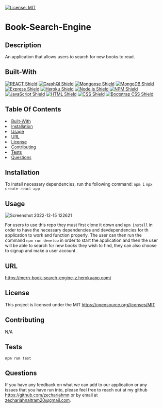 [![License: MIT](https://img.shields.io/badge/License-MIT-yellow.svg)](https://opensource.org/licenses/MIT)
  # Book-Search-Engine

  ## Description
  An application that allows users to search for new books to read.

  ## Built-With
  [![REACT Shield](https://img.shields.io/badge/React-222222?&style=for-the-badge&logo=react)](https://reactjs.org/) [![GraphQl Shield](https://img.shields.io/badge/GraphQl-E10098?&style=for-the-badge&logo=graphql&logoColor=white)](https://graphql.org/) [![Mongoose Shield](https://img.shields.io/badge/Mongoose-AA2929?&style=for-the-badge&logo=matrix&logoColor=white)](https://mongoosejs.com/) [![MongoDB Shield](https://img.shields.io/badge/MongoDB-47A248?&style=for-the-badge&logo=mongodb&logoColor=white)](https://www.mongodb.com/) [![Express Shield](https://img.shields.io/badge/Express-000000?&style=for-the-badge&logo=express&logoColor=white)](http://expressjs.com/) [![Heroku Shield](https://img.shields.io/badge/Heroku-430098?&style=for-the-badge&logo=heroku&logoColor=white)](https://www.heroku.com/what) [![Node.js Shield](https://img.shields.io/badge/Node.js-339933?&style=for-the-badge&logo=node.js&logoColor=white)](https://nodejs.org/en/) [![NPM Shield](https://img.shields.io/badge/NPM-333333?&style=for-the-badge&logo=npm&logoColor=white)](https://www.npmjs.com/) [![JavaScript Shield](https://img.shields.io/badge/JavaScript-F7DF1E?&style=for-the-badge&logo=javascript&logoColor=272727)](https://developer.mozilla.org/en-US/docs/Web/JavaScript)  [![HTML Shield](https://img.shields.io/badge/HTML5-E34F26?&style=for-the-badge&logo=html5&logoColor=white)](https://developer.mozilla.org/en-US/docs/Glossary/HTML5) [![CSS Shield](https://img.shields.io/badge/CSS-1572B6?&style=for-the-badge&logo=css3&logoColor=white)](https://developer.mozilla.org/en-US/docs/Web/CSS) [![Bootstrap CSS Shield](https://img.shields.io/badge/Bootstrap_CSS-7952B3?&style=for-the-badge&logo=bootstrap&logoColor=white)](https://getbootstrap.com/) 

## Table Of Contents
<li><a href="#Built-With">Built-With</a></li>
<li><a href="#installation">Installation</a></li>
<li><a href="#usage">Usage</a></li>
<li><a href="#URL">URL</a></li>
<li><a href="#license">License</a></li>
<li><a href="#contributing">Contributing</a></li>
<li><a href="#tests">Tests</a></li>
<li><a href="#questions">Questions</a></li>

## Installation
To install necessary dependencies, run the following command:
```npm i``` ```npx create-react-app```

## Usage
![Screenshot 2022-12-15 122621](https://user-images.githubusercontent.com/110499007/207927849-cdbbaad9-3fed-4ab9-b64f-2e6888c5d704.png)

For users to use this repo they must first clone it down and ```npm install``` in order to have the necessary dependencies and devdependencies for th application to work and function properly. The user can then run the command ```npm run develop``` in order to start the application and then the user will be able to search for new books they wish to find, they can also choose to signup and make a user account.

## URL
https://mern-book-search-engine-z.herokuapp.com/

## License
This project is licensed under the MIT https://opensource.org/licenses/MIT

## Contributing
N/A

## Tests
```npm run test```

## Questions
If you have any feedback on what we can add to our application or any issues that you have run into, please feel free to reach out at my github https://github.com/zechariahmn or by email at zechariahnaitram20@gmail.com.

